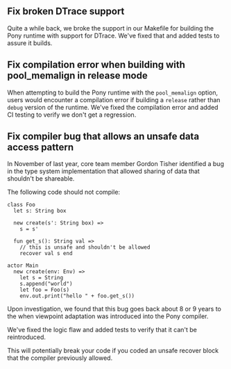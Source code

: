 ## Fix broken DTrace support

Quite a while back, we broke the support in our Makefile for building the Pony runtime with support for DTrace. We've fixed that and added tests to assure it builds.

## Fix compilation error when building with pool_memalign in release mode

When attempting to build the Pony runtime with the `pool_memalign` option, users would encounter a compilation error if building a `release` rather than `debug` version of the runtime. We've fixed the compilation error and added CI testing to verify we don't get a regression.

## Fix compiler bug that allows an unsafe data access pattern

In November of last year, core team member Gordon Tisher identified a bug in the type system implementation that allowed sharing of data that shouldn't be shareable.

The following code should not compile:

```pony
class Foo
  let s: String box

  new create(s': String box) =>
    s = s'

  fun get_s(): String val =>
    // this is unsafe and shouldn't be allowed
    recover val s end

actor Main
  new create(env: Env) =>
    let s = String
    s.append("world")
    let foo = Foo(s)
    env.out.print("hello " + foo.get_s())
```

Upon investigation, we found that this bug goes back about 8 or 9 years to the when viewpoint adaptation was introduced into the Pony compiler.

We've fixed the logic flaw and added tests to verify that it can't be reintroduced.

This will potentially break your code if you coded an unsafe recover block that the compiler previously allowed.

